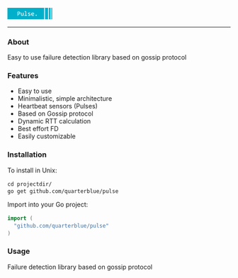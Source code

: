 
<p align="left">
        <img width="20%" src="https://raw.githubusercontent.com/quarterblue/pulse/main/static/pulselogo.png?token=ANKI23LN4KTYDEHVJKQIFVDBSF7L4" alt="Parsec logo">
</p>

---

### About

Easy to use failure detection library based on gossip protocol

### Features

- Easy to use
- Minimalistic, simple architecture
- Heartbeat sensors (Pulses)
- Based on Gossip protocol
- Dynamic RTT calculation
- Best effort FD
- Easily customizable


### Installation

To install in Unix:

```shell
cd projectdir/
go get github.com/quarterblue/pulse
```

Import into your Go project:

```go
import (
  "github.com/quarterblue/pulse"
)
```


### Usage

Failure detection library based on gossip protocol
